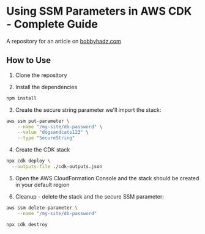 # Using SSM Parameters in AWS CDK - Complete Guide

A repository for an article on
[bobbyhadz.com](https://bobbyhadz.com/blog/aws-cdk-ssm-parameters)

## How to Use

1. Clone the repository

2. Install the dependencies

```bash
npm install
```

3. Create the secure string parameter we'll import the stack:

```bash
aws ssm put-parameter \
	--name "/my-site/db-password" \
	--value "dogsandcats123" \
	--type "SecureString"
```

4. Create the CDK stack

```bash
npx cdk deploy \
  --outputs-file ./cdk-outputs.json
```

5. Open the AWS CloudFormation Console and the stack should be created in your
   default region

6. Cleanup - delete the stack and the secure SSM parameter:

```bash
aws ssm delete-parameter \
	--name "/my-site/db-password"

npx cdk destroy
```
